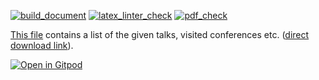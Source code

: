 [![build_document](https://github.com/vil02/academicActivities/actions/workflows/build_document.yml/badge.svg)](https://github.com/vil02/academicActivities/actions/workflows/build_document.yml)
[![latex_linter_check](https://github.com/vil02/academicActivities/actions/workflows/chktex.yml/badge.svg)](https://github.com/vil02/academicActivities/actions/workflows/chktex.yml)
[![pdf_check](https://github.com/vil02/academicActivities/actions/workflows/pdf_check.yml/badge.svg)](https://github.com/vil02/academicActivities/actions/workflows/pdf_check.yml)

[This file](./generated/academic_activities_eng.pdf) contains a list of the given talks, visited conferences etc. ([direct download link](https://raw.githubusercontent.com/vil02/academicActivities/master/generated/academic_activities_eng.pdf)).

[![Open in Gitpod](https://gitpod.io/button/open-in-gitpod.svg)](https://gitpod.io/#https://github.com/vil02/academicActivities)
